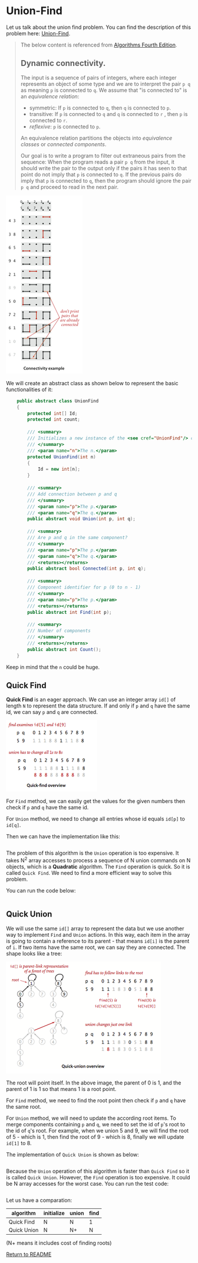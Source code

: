 # Union-Find

Let us talk about the union find problem. You can find the description of this problem here: [Union-Find](https://algs4.cs.princeton.edu/15uf/).

> The below content is referenced from [Algorithms Fourth Edition](https://algs4.cs.princeton.edu/).
>
> ## Dynamic connectivity.
>
> The input is a sequence of pairs of integers, where each integer represents an object of some type and we are to interpret the pair `p q` as meaning `p` is connected to `q`. We assume that "is connected to" is an *equivalence relation*:
>
> - symmetric: If `p` is connected to `q`, then `q` is connected to `p`.
> - transitive: If `p` is connected to `q` and `q` is connected to `r` , then `p` is connected to `r`.
> - *reflexive*: `p` is connected to `p`.
>
> An equivalence relation partitions the objects into *equivalence classes* or *connected components*.
>
> Our goal is to write a program to filter out extraneous pairs from the sequence: When the program reads a pair `p q` from the input, it should write the pair to the output only if the pairs it has seen to that point do not imply that `p` is connected to `q`. If the previous pairs do imply that `p` is connected to `q`, then the program should ignore the pair `p q` and proceed to read in the next pair.

![Dynamic connectivity example](assets/dynamic-connectivity-tiny.png)

We will create an abstract class as shown below to represent the basic functionalities of it:

```csharp
    public abstract class UnionFind
    {
        protected int[] Id;
        protected int count;

        /// <summary>
        /// Initializes a new instance of the <see cref="UnionFind"/> class with n objects (0 to n -1).
        /// </summary>
        /// <param name="n">The n.</param>
        protected UnionFind(int n)
        {
            Id = new int[n];
        }

        /// <summary>
        /// Add connection between p and q
        /// </summary>
        /// <param name="p">The p.</param>
        /// <param name="q">The q.</param>
        public abstract void Union(int p, int q);

        /// <summary>
        /// Are p and q in the same component?
        /// </summary>
        /// <param name="p">The p.</param>
        /// <param name="q">The q.</param>
        /// <returns></returns>
        public abstract bool Connected(int p, int q);

        /// <summary>
        /// Component identifier for p (0 to n - 1)
        /// </summary>
        /// <param name="p">The p.</param>
        /// <returns></returns>
        public abstract int Find(int p);

        /// <summary>
        /// Number of components
        /// </summary>
        /// <returns></returns>
        public abstract int Count();
    }

```

Keep in mind that the `n` could be huge. 

## Quick Find

**Quick Find** is an eager approach. We can use an integer array `id[]` of length `N` to represent the data structure. If and only if `p` and `q` have the same id, we can say `p` and `q` are connected.

![img](assets/quick-find-overview.png)

For `Find` method, we can easily get the values for the given numbers then check if `p` and `q` have the same id.

For `Union` method, we need to change all entries whose id equals `id[p]` to `id[q]`.

 Then we can have the implementation like this:
``` cs --region quick-find --source-file ../../src/FunCoding.LearnCSharpAlgorithms/UnionFind/QuickFindUf.cs --project ../../src/FunCoding.LearnCSharpAlgorithms/FunCoding.LearnCSharpAlgorithms.csproj

```
The problem of this algorithm is the `Union` operation is too expensive. It takes N<sup>2</sup> array accesses to process a sequence of N union commands on N objects, which is a **Quadratic** algorithm. The `Find` operation is quick. So it is called `Quick Find`. We need to find a more efficient way to solve this problem.

You can run the code below:

``` cs --region quick-find --source-file ../../src/FunCoding.LearnCSharpAlgorithms/UnionFind/UnitFindClient.cs --project ../../src/FunCoding.LearnCSharpAlgorithms/FunCoding.LearnCSharpAlgorithms.csproj

```
## Quick Union

We will use the same `id[]` array to represent the data but we use another way to implement `Find` and `Union` actions. In this way, each item in the array is going to contain a reference to its parent - that means `id[i]` is the parent of `i`. If two items have the same root, we can say they are connected. The shape looks like a tree:

![img](assets/quick-union-overview.png)

The root will point itself. In the above image, the parent of 0 is 1, and the parent of 1 is 1 so that means 1 is a root point. 

For `Find` method, we need to find the root point then check if `p` and `q` have the same root. 

For `Union` method, we will need to update the according root items. To merge components containing `p` and `q`, we need to set the id of `p`'s root to the id of `q`'s root. For example, when we union 5 and 9, we will find the root of 5 - which is 1, then find the root of 9 - which is 8, finally we will update `id[1]` to 8.

The implementation of `Quick Union` is shown as below:
``` cs --region quick-union --source-file ../../src/FunCoding.LearnCSharpAlgorithms/UnionFind/QuickUnionUf.cs --project ../../src/FunCoding.LearnCSharpAlgorithms/FunCoding.LearnCSharpAlgorithms.csproj

```
Because the `Union` operation of this algorithm is faster than `Quick Find` so it is called `Quick Union`. However, the `Find` operation is too expensive. It could be N array accesses for the worst case.
You can run the test code:
``` cs --region quick-union --source-file ../../src/FunCoding.LearnCSharpAlgorithms/UnionFind/UnitFindClient.cs --project ../../src/FunCoding.LearnCSharpAlgorithms/FunCoding.LearnCSharpAlgorithms.csproj

```

Let us have a comparation:

| algorithm   | initialize | union | find |
| ----------- | ---------- | ----- | ---- |
| Quick Find  | N          | N     | 1    |
| Quick Union | N          | N+    | N    |

(N+ means it includes cost of finding roots)

[Return to README](../../README.md)